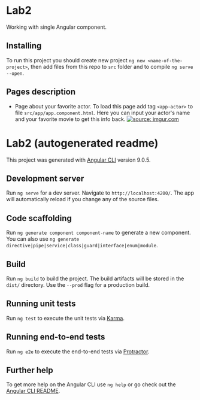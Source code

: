 # Lab2
Working with single Angular component.

## Installing
To run this project you should create new project `ng new <name-of-the-project>`, then add files from this repo to `src` folder and to compile `ng serve --open`.

## Pages description
- Page about your favorite actor. To load this page add tag `<app-actor>` to file `src/app/app.component.html`.
  Here you can input your actor's name and your favorite movie to get this info back.
  <a href="https://imgur.com/F7sOSqE"><img src="https://i.imgur.com/F7sOSqE.png" title="source: imgur.com" /></a>

# Lab2 (autogenerated readme)

This project was generated with [Angular CLI](https://github.com/angular/angular-cli) version 9.0.5.

## Development server

Run `ng serve` for a dev server. Navigate to `http://localhost:4200/`. The app will automatically reload if you change any of the source files.

## Code scaffolding

Run `ng generate component component-name` to generate a new component. You can also use `ng generate directive|pipe|service|class|guard|interface|enum|module`.

## Build

Run `ng build` to build the project. The build artifacts will be stored in the `dist/` directory. Use the `--prod` flag for a production build.

## Running unit tests

Run `ng test` to execute the unit tests via [Karma](https://karma-runner.github.io).

## Running end-to-end tests

Run `ng e2e` to execute the end-to-end tests via [Protractor](http://www.protractortest.org/).

## Further help

To get more help on the Angular CLI use `ng help` or go check out the [Angular CLI README](https://github.com/angular/angular-cli/blob/master/README.md).
